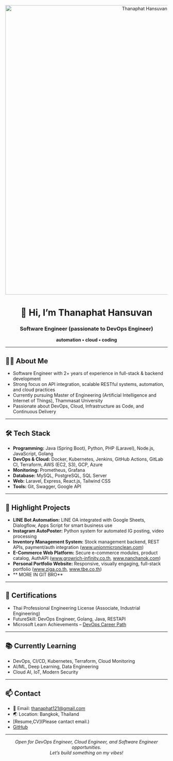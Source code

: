 <p align="center">
  <img src="https://i.postimg.cc/KzMfVpd9/banner.png" width="900" alt="Thanaphat Hansuvan Banner"/>
</p>

<h1 align="center">👋 Hi, I’m Thanaphat Hansuvan</h1>
<h3 align="center">Software Engineer (passionate to DevOps Engineer)</h3>
<p align="center"><b>automation • cloud • coding</b></p>

---

## 👨‍💻 About Me

- Software Engineer with 2+ years of experience in full-stack & backend development  
- Strong focus on API integration, scalable RESTful systems, automation, and cloud practices  
- Currently pursuing Master of Engineering (Artificial Intelligence and Internet of Things), Thammasat University  
- Passionate about DevOps, Cloud, Infrastructure as Code, and Continuous Delivery

---

## 🛠️ Tech Stack

- **Programming:** Java (Spring Boot), Python, PHP (Laravel), Node.js, JavaScript, Golang
- **DevOps & Cloud:** Docker, Kubernetes, Jenkins, GitHub Actions, GitLab CI, Terraform, AWS (EC2, S3), GCP, Azure
- **Monitoring:** Prometheus, Grafana
- **Database:** MySQL, PostgreSQL, SQL Server
- **Web:** Laravel, Express, React.js, Tailwind CSS
- **Tools:** Git, Swagger, Google API

---

## 🚀 Highlight Projects

- **LINE Bot Automation:** LINE OA integrated with Google Sheets, Dialogflow, Apps Script for smart business use  
- **Instagram AutoPoster:** Python system for automated IG posting, video processing  
- **Inventory Management System:** Stock management backend, REST APIs, payment/auth integration (www.unionmicronclean.com)
- **E-Commerce Web Platform:** Secure e-commerce modules, product catalog, AuthAPI (www.growrich-infinity.co.th, www.nanchanok.com)  
- **Personal Portfolio Website:** Responsive, visually engaging, full-stack portfolio (www.ziga.co.th, www.tbe.co.th)
- ** MORE IN GIT BRO**

---

## 🏅 Certifications

- Thai Professional Engineering License (Associate, Industrial Engineering)
- FutureSkill: DevOps Engineer, Golang, Java, RESTAPI
- Microsoft Learn Achievements – [DevOps Career Path](https://learn.microsoft.com/th-th/users/thanaphathansuvan-5792/)

---

## 📚 Currently Learning

- DevOps, CI/CD, Kubernetes, Terraform, Cloud Monitoring  
- AI/ML, Deep Learning, Data Engineering  
- Cloud AI, IoT, Modern Security

---

## 📫 Contact

- 📧 Email: thanaphat121@gmail.com
- 🌏 Location: Bangkok, Thailand
- [Resume,CV](Please cantact email.)
- [GitHub](https://github.com/xThanaphat)

---

<p align="center">
  <em>Open for DevOps Engineer, Cloud Engineer, and Software Engineer opportunities.<br>
  Let’s build something on my vibes!</em>
</p>
